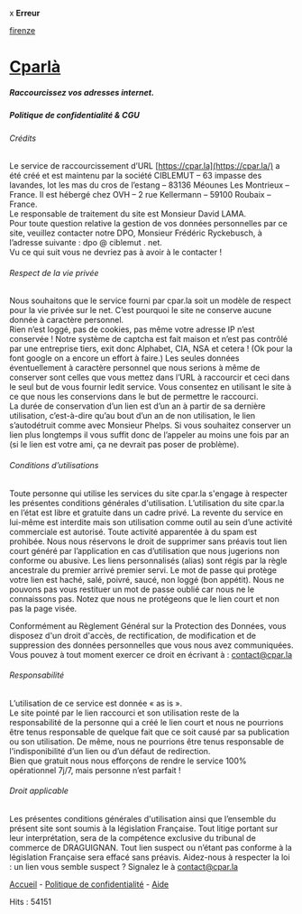 x **Erreur**

[firenze](https://cpar.la/firenze)

[Cparlà](https://cpar.la/)
==========================

##### Raccourcissez vos adresses internet.

##### Politique de confidentialité & CGU

###### Crédits

Le service de raccourcissement d’URL [https://cpar.la](https://cpar.la/) a été créé et est maintenu par la société CIBLEMUT – 63 impasse des lavandes, lot les mas du cros de l’estang – 83136 Méounes Les Montrieux – France. Il est hébergé chez OVH – 2 rue Kellermann – 59100 Roubaix – France.  
Le responsable de traitement du site est Monsieur David LAMA.  
Pour toute question relative la gestion de vos données personnelles par ce site, veuillez contacter notre DPO, Monsieur Frédéric Ryckebusch, à l’adresse suivante : dpo @ ciblemut . net.  
Vu ce qui suit vous ne devriez pas à avoir à le contacter !

###### Respect de la vie privée

Nous souhaitons que le service fourni par cpar.la soit un modèle de respect pour la vie privée sur le net. C’est pourquoi le site ne conserve aucune donnée à caractère personnel.  
Rien n’est loggé, pas de cookies, pas même votre adresse IP n’est conservée ! Notre système de captcha est fait maison et n’est pas contrôlé par une entreprise tiers, exit donc Alphabet, CIA, NSA et cetera ! (Ok pour la font google on a encore un effort à faire.) Les seules données éventuellement à caractère personnel que nous serions à même de conserver sont celles que vous mettez dans l’URL à raccourcir et ceci dans le seul but de vous fournir ledit service. Vous consentez en utilisant le site à ce que nous les conservions dans le but de permettre le raccourci.  
La durée de conservation d’un lien est d’un an à partir de sa dernière utilisation, c’est-à-dire qu’au bout d’un an de non utilisation, le lien s’autodétruit comme avec Monsieur Phelps. Si vous souhaitez conserver un lien plus longtemps il vous suffit donc de l’appeler au moins une fois par an (si le lien est votre ami, ça ne devrait pas poser de problème).

###### Conditions d’utilisations

Toute personne qui utilise les services du site cpar.la s'engage à respecter les présentes conditions générales d'utilisation. L’utilisation du site cpar.la en l’état est libre et gratuite dans un cadre privé. La revente du service en lui-même est interdite mais son utilisation comme outil au sein d’une activité commerciale est autorisé. Toute activité apparentée à du spam est prohibée. Nous nous réservons le droit de supprimer sans préavis tout lien court généré par l’application en cas d’utilisation que nous jugerions non conforme ou abusive. Les liens personnalisés (alias) sont régis par la règle ancestrale du premier arrivé premier servi. Le mot de passe qui protège votre lien est haché, salé, poivré, saucé, non loggé (bon appétit). Nous ne pouvons pas vous restituer un mot de passe oublié car nous ne le connaissons pas. Notez que nous ne protégeons que le lien court et non pas la page visée.

Conformément au Règlement Général sur la Protection des Données, vous disposez d'un droit d'accès, de rectification, de modification et de suppression des données personnelles que vous nous avez communiquées. Vous pouvez à tout moment exercer ce droit en écrivant à : [contact@cpar.la](mailto:contact@cpar.la)

###### Responsabilité

L’utilisation de ce service est donnée « as is ».  
Le site pointé par le lien raccourci et son utilisation reste de la responsabilité de la personne qui a créé le lien court et nous ne pourrions être tenus responsable de quelque fait que ce soit causé par sa publication ou son utilisation. De même, nous ne pourrions être tenus responsable de l'indisponibilité d’un lien ou d’un défaut de redirection.  
Bien que gratuit nous nous efforçons de rendre le service 100% opérationnel 7j/7, mais personne n’est parfait !

###### Droit applicable

Les présentes conditions générales d'utilisation ainsi que l’ensemble du présent site sont soumis à la législation Française. Tout litige portant sur leur interprétation, sera de la compétence exclusive du tribunal de commerce de DRAGUIGNAN. Tout lien suspect ou n’étant pas conforme à la législation Française sera effacé sans préavis. Aidez-nous à respecter la loi : un lien vous semble suspect ? Signalez le à [contact@cpar.la](mailto:contact@cpar.la)

[Accueil](https://cpar.la/) - [Politique de confidentialité](https://cpar.la/politique-confidentialite) - [Aide](https://cpar.la/aide)

Hits : 54151